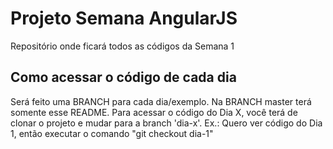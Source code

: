 # Projeto Semana AngularJS

Repositório onde ficará todos as códigos da Semana 1

## Como acessar o código de cada dia

Será feito uma BRANCH para cada dia/exemplo.
Na BRANCH master terá somente esse README.
Para acessar o código do Dia X, você terá de clonar o projeto e mudar para a branch 'dia-x'.
Ex.: Quero ver código do Dia 1, então executar o comando "git checkout dia-1"